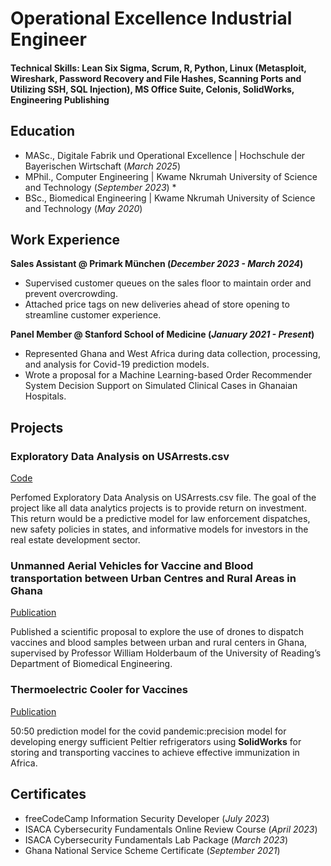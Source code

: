 # Operational Excellence Industrial Engineer

#### Technical Skills: Lean Six Sigma, Scrum, R, Python, Linux (Metasploit, Wireshark, Password Recovery and File Hashes, Scanning Ports and Utilizing SSH, SQL Injection), MS Office Suite, Celonis, SolidWorks, Engineering Publishing

## Education						       		
- MASc., Digitale Fabrik und Operational Excellence	| Hochschule der Bayerischen Wirtschaft (_March 2025_)
- MPhil., Computer Engineering | Kwame Nkrumah University of Science and Technology (_September 2023_) *			        		
- BSc., Biomedical Engineering | Kwame Nkrumah University of Science and Technology (_May 2020_)

## Work Experience
**Sales Assistant @ Primark München (_December 2023 - March 2024_)**
- Supervised customer queues on the sales floor to maintain order and prevent overcrowding.
- Attached price tags on new deliveries ahead of store opening to streamline customer experience.

**Panel Member @ Stanford School of Medicine (_January 2021 - Present_)**
- Represented Ghana and West Africa during data collection, processing, and analysis for Covid-19 prediction models.
- Wrote a proposal for a Machine Learning-based Order Recommender System Decision Support on Simulated Clinical Cases in Ghanaian Hospitals.

## Projects
### Exploratory Data Analysis on USArrests.csv
[Code](https://github.com/sammnuakoh/USA-arrests-)

Perfomed Exploratory Data Analysis on USArrests.csv file. The goal of the project like all data analytics projects is to provide return on investment. This return would be a predictive model for law enforcement dispatches, new safety policies in states, and informative models for investors in the real estate development sector. 

### Unmanned Aerial Vehicles for Vaccine and Blood transportation between Urban Centres and Rural Areas in Ghana
[Publication](https://www.researchgate.net/publication/355145841_Unmanned_Aerial_Vehicles_for_Vaccine_and_Blood_transportation_between_Urban_Centres_and_Rural_Areas_in_Ghana)

Published a scientific proposal to explore the use of drones to dispatch vaccines and blood samples between urban and rural centers in Ghana, supervised by Professor William Holderbaum of the University of Reading’s Department of Biomedical Engineering.

### Thermoelectric Cooler for Vaccines
[Publication](https://www.researchgate.net/publication/355145811_PROJECT_REPORT_THERMOELECTRIC_COOLER_FOR_VACCINES)

50:50 prediction model for the covid pandemic:precision model for developing energy sufficient Peltier refrigerators using **SolidWorks** for storing and transporting vaccines to achieve effective immunization in Africa. 

## Certificates
- freeCodeCamp Information Security Developer (_July 2023_)
- ISACA Cybersecurity Fundamentals Online Review Course (_April 2023_)
- ISACA Cybersecurity Fundamentals Lab Package (_March 2023_)
- Ghana National Service Scheme Certificate (_September 2021_) 

